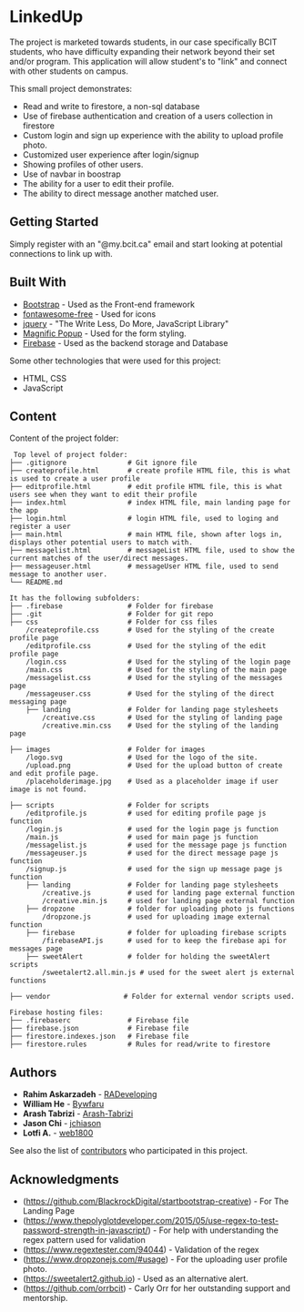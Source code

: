 # LinkedUp

The project is marketed towards students, in our case specifically BCIT students, who have difficulty
expanding their network beyond their set and/or program. This application will allow student's to "link" and connect with other students on campus.

This small project demonstrates:

- Read and write to firestore, a non-sql database
- Use of firebase authentication and creation of a users collection in firestore
- Custom login and sign up experience with the ability to upload profile photo.
- Customized user experience after login/signup
- Showing profiles of other users.
- Use of navbar in boostrap
- The ability for a user to edit their profile.
- The ability to direct message another matched user.

## Getting Started

Simply register with an "@my.bcit.ca" email and start looking at potential connections to link up with.

## Built With

* [Bootstrap](https://getbootstrap.com) - Used as the Front-end framework
* [fontawesome-free](https://fontawesome.com) - Used for icons
* [jquery](https://jquery.com) - "The Write Less, Do More, JavaScript Library"
* [Magnific Popup](https://dimsemenov.com/plugins/magnific-popup/) - Used for the form styling.
* [Firebase](https://firebase.google.com) - Used as the backend storage and Database

Some other technologies that were used for this project:
- HTML, CSS
- JavaScript

## Content
Content of the project folder:

```
 Top level of project folder: 
├── .gitignore               # Git ignore file
├── createprofile.html       # create profile HTML file, this is what is used to create a user profile
├── editprofile.html         # edit profile HTML file, this is what users see when they want to edit their profile
├── index.html               # index HTML file, main landing page for the app
├── login.html               # login HTML file, used to loging and register a user
├── main.html                # main HTML file, shown after logs in, displays other potential users to match with. 
├── messagelist.html         # messageList HTML file, used to show the current matches of the user/direct messages. 
├── messageuser.html         # messageUser HTML file, used to send message to another user. 
└── README.md

It has the following subfolders:
├── .firebase                # Folder for firebase
├── .git                     # Folder for git repo
├── css                      # Folder for css files
    /createprofile.css       # Used for the styling of the create profile page
    /editprofile.css         # Used for the styling of the edit profile page
    /login.css               # Used for the styling of the login page
    /main.css                # Used for the styling of the main page
    /messagelist.css         # Used for the styling of the messages page
    /messageuser.css         # Used for the styling of the direct messaging page
    ├── landing              # Folder for landing page stylesheets
        /creative.css        # Used for the styling of landing page
        /creative.min.css    # Used for the styling of the landing page

├── images                   # Folder for images
    /logo.svg                # Used for the logo of the site.
    /upload.png              # Used for the upload button of create and edit profile page.
    /placeholderimage.jpg    # Used as a placeholder image if user image is not found.

├── scripts                  # Folder for scripts
    /editprofile.js          # used for editing profile page js function
    /login.js                # used for the login page js function
    /main.js                 # used for main page js function
    /messagelist.js          # used for the message page js function
    /messageuser.js          # used for the direct message page js function
    /signup.js               # used for the sign up message page js function
    ├── landing              # Folder for landing page stylesheets
        /creative.js         # used for landing page external function
        /creative.min.js     # used for landing page external function
    ├── dropzone             # folder for uploading photo js functions
        /dropzone.js         # used for uploading image external function
    ├── firebase             # folder for uploading firebase scripts
        /firebaseAPI.js      # used for to keep the firebase api for messages page
    ├── sweetAlert           # folder for holding the sweetAlert scripts
        /sweetalert2.all.min.js # used for the sweet alert js external functions

├── vendor                  # Folder for external vendor scripts used.

Firebase hosting files: 
├── .firebaserc              # Firebase file
├── firebase.json            # Firebase file
├── firestore.indexes.json   # Firebase file
├── firestore.rules          # Rules for read/write to firestore

```

## Authors

* **Rahim Askarzadeh** - [RADeveloping](https://github.com/RADeveloping)
* **William He** - [Bywfaru](https://github.com/Bywfaru)
* **Arash Tabrizi** - [Arash-Tabrizi](https://github.com/Arash-Tabrizi)
* **Jason Chi** - [jchiason](https://github.com/jchiason)
* **Lotfi A.** - [web1800](https://github.com/web1800)

See also the list of [contributors](https://github.com/RADeveloping/LinkedUp/contributors) who participated in this project.

## Acknowledgments

* (https://github.com/BlackrockDigital/startbootstrap-creative) - For The Landing Page
* (https://www.thepolyglotdeveloper.com/2015/05/use-regex-to-test-password-strength-in-javascript/) - For help with understanding the regex pattern used for validation
* (https://www.regextester.com/94044) - Validation of the regex
* (https://www.dropzonejs.com/#usage) - For the uploading user profile photo.
* (https://sweetalert2.github.io) - Used as an alternative alert.
* (https://github.com/orrbcit) - Carly Orr for her outstanding support and mentorship.
